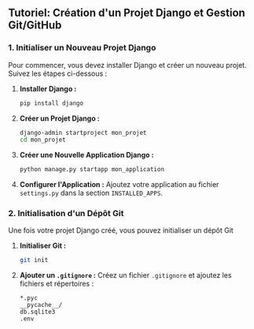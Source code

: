 ## Tutoriel: Création d'un Projet Django et Gestion Git/GitHub

### 1. Initialiser un Nouveau Projet Django

Pour commencer, vous devez installer Django et créer un nouveau projet. Suivez les étapes ci-dessous :

1. **Installer Django :**

   ```bash
   pip install django
   ```

2. **Créer un Projet Django :**

   ```bash
   django-admin startproject mon_projet
   cd mon_projet
   ```

3. **Créer une Nouvelle Application Django :**

   ```bash
   python manage.py startapp mon_application
   ```

4. **Configurer l'Application :**
   Ajoutez votre application au fichier `settings.py` dans la section `INSTALLED_APPS`.

### 2. Initialisation d'un Dépôt Git

Une fois votre projet Django créé, vous pouvez initialiser un dépôt Git

1. **Initialiser Git :**

   ```bash
   git init
   ```

2. **Ajouter un `.gitignore` :**
   Créez un fichier `.gitignore` et ajoutez les fichiers et répertoires :

   ```plaintext
   *.pyc
   __pycache__/
   db.sqlite3
   .env
   ```
